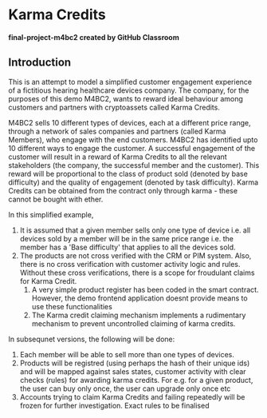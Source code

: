 # Karma Credits
#### final-project-m4bc2 created by GitHub Classroom

## Introduction
This is an attempt to model a simplified customer engagement experience of a fictitious hearing healthcare devices company. The company, for the purposes of this demo M4BC2, wants to reward ideal behaviour among customers and partners with cryptoassets called Karma Credits.

M4BC2 sells 10 different types of devices, each at a different price range, through a network of sales companies and partners (called Karma Members), who engage with the end customers. M4BC2 has identified upto 10 different ways to engage the customer. A successful engagement of the customer will result in a reward of Karma Credits to all the relevant stakeholders (the company, the successful member and the customer). This reward will be proportional to the class of product sold (denoted by base difficulty) and the quality of engagement (denoted by task difficulty). Karma Credits can be obtained from the contract only through karma - these cannot be bought with ether.

In this simplified example,
  1.  It is assumed that a given member sells only one type of device i.e. all devices sold by a member will be in the same price range i.e. the member has a 'Base difficulty' that applies to all the devices sold.
  1.  The products are not cross verified with the CRM or PIM system. Also, there is no cross verification with customer activity logic
      and rules. Without these cross verifications, there is a scope for froudulant claims for Karma Credit. 
      1.  A very simple product register has been coded in the smart contract. However, the demo frontend application doesnt provide means to use these functionalities
      1.  The Karma credit claiming mechanism implements a rudimentary mechanism to prevent uncontrolled claiming of karma credits.

In subsequnet versions, the following will be done:
  1.  Each member will be able to sell more than one types of devices.
  1.  Products will be registred (using perhaps the hash of their unique ids) and will be mapped against sales states, customer activity
      with clear checks (rules) for awarding karma credits. For e.g. for a given product, the user can buy only once, the user can
      upgrade only once etc
  1.  Accounts trying to claim Karma Credits and failing repeatedly will be frozen for further investigation. Exact rules to be finalised
